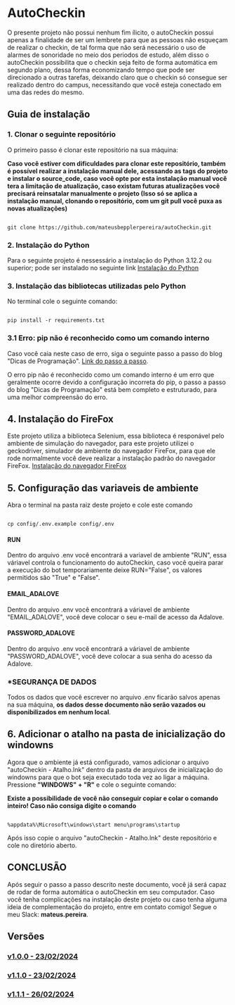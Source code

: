 # AutoCheckin

O presente projeto não possui nenhum fim ílicito, o autoCheckin possui apenas a finalidade de ser um lembrete para que as pessoas não esqueçam de realizar o checkin, de tal forma que não será necessário o uso de alarmes de sonoridade no meio dos periodos de estudo, além disso o autoCheckin possibilita que o checkin seja feito de forma automática em segundo plano, dessa forma economizando tempo que pode ser direcionado a outras tarefas, deixando claro que o checkin só consegue ser realizado dentro do campus, necessitando que você esteja conectado em uma das redes do mesmo.

## Guia de instalação

### 1. Clonar o seguinte repositório
O primeiro passo é clonar este repositório na sua máquina:


**Caso você estiver com dificuldades para clonar este repositório, também é possível realizar a instalação manual dele, acessando as tags do projeto e instalar o source_code, caso você opte por esta instalação manual você tera a limitação de atualização, caso existam futuras atualizações você precisará reinsatalar manualmente o projeto (Isso só se aplica a instalação manual, clonando o repositório, com um git pull você puxa as novas atualizações)**
```

git clone https://github.com/mateusbepplerpereira/autoCheckin.git

```

### 2. Instalação do Python
Para o seguinte projeto é nessessário a instalação do Python 3.12.2 ou superior; pode ser instalado no seguinte link [Instalação do Python](https://www.python.org/downloads/)

### 3. Instalação das bibliotecas utilizadas pelo Python
No terminal cole o seguinte comando:
```

pip install -r requirements.txt

```

### 3.1 Erro: pip não é reconhecido como um comando interno
Caso você caia neste caso de erro, siga o seguinte passo a passo do blog "Dicas de Programação". [Link do passo a passo](https://dicasdeprogramacao.com.br/resolvido-pip-nao-e-reconhecido-como-um-comando-interno/).

O erro pip não é reconhecido como um comando interno é um erro que geralmente ocorre devido a configuração incorreta do pip, o passo a passo do blog "Dicas de Programação" está bem completo e estruturado, para uma melhor compreensão do erro.

## 4. Instalação do FireFox
Este projeto utiliza a biblioteca Selenium, essa biblioteca é responável pelo ambiente de simulação do navegador, para este projeto utilizei o geckodriver, simulador de ambiente do navegador FireFox, para que ele rode normalmente você deve realizar a instalação padrão do navegador FireFox. [Instalação do navegador FireFox](https://www.mozilla.org/pt-BR/firefox/download/thanks/)


## 5. Configuração das variaveis de ambiente
Abra o terminal na pasta raiz deste projeto e cole este comando
```

cp config/.env.example config/.env

```
#### RUN
Dentro do arquivo .env você encontrará a variavel de ambiente "RUN", essa váriavel controla o funcionamento do autoCheckin, caso você queira parar a execução do bot temporariamente deixe RUN="False", os valores permitidos são "True" e "False".
#### EMAIL_ADALOVE
Dentro do arquivo .env você encontrará a váriavel de ambiente "EMAIL_ADALOVE", você deve colocar o seu e-mail de acesso da Adalove.
#### PASSWORD_ADALOVE
Dentro do arquivo .env você encontrará a váriavel de ambiente "PASSWORD_ADALOVE", você deve colocar a sua senha do acesso da Adalove.
### ***SEGURANÇA DE DADOS**
Todos os dados que você escrever no arquivo .env ficarão salvos apenas na sua máquina, **os dados desse documento não serão vazados ou disponibilizados em nenhum local**.

## 6. Adicionar o atalho na pasta de inicialização do windowns
Agora que o ambiente já está configurado, vamos adicionar o arquivo "autoCheckin - Atalho.lnk" dentro da pasta de arquivos de inicialização do windowns para que o bot seja executado toda vez ao ligar a máquina. Pressione **"WINDOWS" + "R"** e cole o seguinte comando:


**Existe a possibilidade de você não conseguir copiar e colar o comando inteiro! Caso não consiga digite o comando**
```

%appdata%\Microsoft\windows\start menu\programs\startup

```
Após isso copie o arquivo "autoCheckin - Atalho.lnk" deste repositório e cole no diretório aberto.

## CONCLUSÃO
Após seguir o passo a passo descrito neste documento, você já será capaz de rodar de forma automática o autoCheckin em seu computador. Caso você tenha complicações na instalação deste projeto ou caso tenha alguma ideia de complementação do projeto, entre em contato comigo! Segue o meu Slack: **mateus.pereira**.

## Versões
### [v1.0.0 - 23/02/2024](https://github.com/mateusbepplerpereira/autoCheckin/releases/tag/v1.0.0)
### [v1.1.0 - 23/02/2024](https://github.com/mateusbepplerpereira/autoCheckin/releases/tag/v1.1.0)
### [v1.1.1 - 26/02/2024](https://github.com/mateusbepplerpereira/autoCheckin/releases/tag/v1.1.1)


